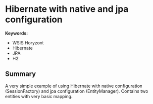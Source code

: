 # Hibernate with native and jpa configuration

**Keywords:**
- WSIS Horyzont
- Hibernate
- JPA
- H2

## Summary
A very simple example of using Hibernate with native configuration (SessionFactory) and jpa configuration (EntityManager).
Contains two entities with very basic mapping.